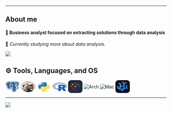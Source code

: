 ---

## About me
#### 🎯 Business analyst focused on extracting solutions through data analysis

🌱 *Currently studying more about data analysis.*  

<div>
    <a href="https://www.linkedin.com/in/zibiaribeiro" target="_blank">
        <img loading="lazy" src="https://img.shields.io/badge/-LinkedIn-black?style=for-the-badge&logo=linkedin&logoColor=blue">
    </a>   
</div>

## ⚙️ Tools, Languages, and OS
<div style="display: inline_block">  
<img align="center" alt="PostgreSQL" height="35" width="45" src="https://github.com/devicons/devicon/blob/master/icons/postgresql/postgresql-plain.svg"> 
<img align="center" alt="DBeaver" height="35" width="45" src="https://github.com/devicons/devicon/blob/master/icons/dbeaver/dbeaver-original.svg">
<img align="center" alt="Python" height="35" width="45" src="https://github.com/devicons/devicon/blob/master/icons/python/python-original.svg">
<img align="center" alt="R" height="35" width="45" src="https://github.com/devicons/devicon/blob/master/icons/r/r-original.svg">

<img align="center" alt="Tableau" height="40" width="45" src="https://github.com/LelouchFR/skill-icons/blob/main/assets/tableau-auto.svg">
<img align="center" alt="Arch" height="40" width="45" src="https://github.com/tandpfun/skill-icons/blob/main/icons/Arch-Dark.svg">
<img align="center" alt="Mac" height="40" width="45" src="https://github.com/tandpfun/skill-icons/blob/main/icons/Apple-Dark.svg">
<img align="center" alt="VScodium" height="40" width="45" src="https://github.com/tandpfun/skill-icons/blob/main/icons/VSCodium-Dark.svg">
</div>

  ---

<div style="display: inline_block">  
<img height="170em" src="http://github-profile-summary-cards.vercel.app/api/cards/profile-details?username=zibia-cunha&theme=nord_dark"/> 
